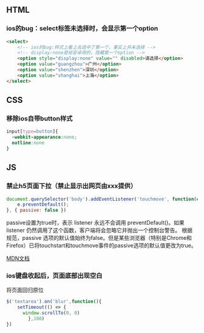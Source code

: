 ## HTML

### ios的bug：select标签未选择时，会显示第一个option

```html
<select>
    <!-- ios的bug:样式上看上去选中了第一个，事实上并未选择 -->
    <!-- display:none是给安卓用的，隐藏第一个option -->
    <option style="display:none" value="" disabled>请选择</option>
    <option value="guangzhou">广州</option>
    <option value="shenzhen">深圳</option>
    <option value="shanghai">上海</option>
</select>
```



## CSS

### 移除ios自带button样式

```css
input[type=button]{
  -webkit-appearance:none;
  outline:none
}
```



## JS

### 禁止h5页面下拉（禁止显示出网页由xxx提供）

```javascript
document.querySelector('body').addEventListener('touchmove', function(e) {
    e.preventDefault();
}, { passive: false })
```

passive设置为true时，表示 listener 永远不会调用 preventDefault()。如果 listener 仍然调用了这个函数，客户端将会忽略它并抛出一个控制台警告。
根据规范，passive 选项的默认值始终为false。但是某些浏览器（特别是Chrome和Firefox）已将touchstart和touchmove事件的passive选项的默认值更改为true。

[MDN文档](https://developer.mozilla.org/zh-CN/docs/Web/API/EventTarget/addEventListener)



### ios键盘收起后，页面底部出现空白

将页面回归原位

```javascript
$('textarea').on('blur',function(){
    setTimeout(() => {
      window.scrollTo(0, 0)
		},100) 
})
```

